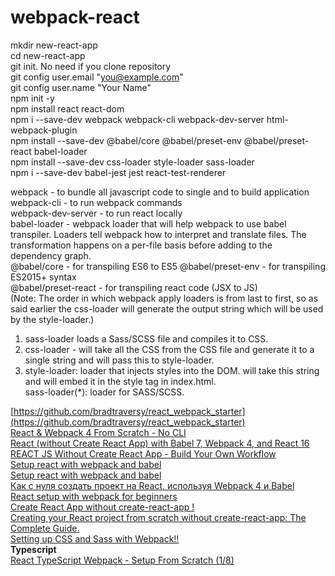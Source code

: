 # webpack-react
mkdir new-react-app  
cd new-react-app  
git init. No need if you clone repository  
git config user.email "you@example.com"  
git config user.name "Your Name"  
npm init -y  
npm install react react-dom   
npm i --save-dev webpack webpack-cli webpack-dev-server html-webpack-plugin  
npm install --save-dev @babel/core @babel/preset-env @babel/preset-react babel-loader  
npm install --save-dev css-loader style-loader sass-loader  
npm i --save-dev babel-jest jest react-test-renderer

webpack - to bundle all javascript code to single and to build application  
webpack-cli - to run webpack commands  
webpack-dev-server - to run react locally  
babel-loader - webpack loader that will help webpack to use babel transpiler. Loaders tell webpack how to interpret and translate files. The transformation happens on a per-file basis before adding to the dependency graph.    
@babel/core - for transpiling ES6 to ES5 
@babel/preset-env - for transpiling ES2015+ syntax  
@babel/preset-react - for transpiling react code (JSX to JS)  
(Note: The order in which webpack apply loaders is from last to first, so as said earlier the css-loader will generate the output string which will be used by the style-loader.)  
1. sass-loader loads a Sass/SCSS file and compiles it to CSS.  
2. css-loader - will take all the CSS from the CSS file and generate it to a single string and will pass this to style-loader.  
3. style-loader: loader that injects styles into the DOM. will take this string and will embed it in the style tag in index.html.    
sass-loader(*): loader for SASS/SCSS.  


[https://github.com/bradtraversy/react_webpack_starter](https://github.com/bradtraversy/react_webpack_starter)  
[React & Webpack 4 From Scratch - No CLI](https://www.youtube.com/watch?v=deyxI-6C2u4)  
[React (without Create React App) with Babel 7, Webpack 4, and React 16](https://www.youtube.com/watch?v=Zb2mQyQRwqc)  
[REACT JS Without Create React App - Build Your Own Workflow](https://www.javascriptwillrule.com/reactjs-installation-tutorial-without-create-react-app)  
[Setup react with webpack and babel](https://medium.com/age-of-awareness/setup-react-with-webpack-and-babel-5114a14a47e9)  
[Setup react with webpack and babel](https://medium.com/age-of-awareness/setup-react-with-webpack-and-babel-5114a14a47e9)  
[Как с нуля создать проект на React, используя Webpack 4 и Babel](https://medium.com/nuances-of-programming/%D0%BA%D0%B0%D0%BA-%D1%81-%D0%BD%D1%83%D0%BB%D1%8F-%D1%81%D0%BE%D0%B7%D0%B4%D0%B0%D1%82%D1%8C-%D0%BF%D1%80%D0%BE%D0%B5%D0%BA%D1%82-%D0%BD%D0%B0-react-%D0%B8%D1%81%D0%BF%D0%BE%D0%BB%D1%8C%D0%B7%D1%83%D1%8F-webpack-4-%D0%B8-babel-172c256d228)  
[React setup with webpack for beginners](https://dev.to/deepanjangh/react-setup-with-webpack-for-beginners-2a8k)    
[Create React App without create-react-app !](https://dev.to/riddhiagrawal001/create-react-app-without-create-react-app-2lgd)  
[Creating your React project from scratch without create-react-app: The Complete Guide.](https://dev.to/underscorecode/creating-your-react-project-from-scratch-without-create-react-app-the-complete-guide-4kbc)  
[Setting up CSS and Sass with Webpack!!](https://dev.to/deepanjangh/setting-up-css-and-sass-with-webpack-3cg)  
**Typescript**  
[React TypeScript Webpack - Setup From Scratch (1/8)](https://www.youtube.com/watch?v=Elpu7CIuqjY&list=PLC3y8-rFHvwiWPS2RO3BKotLRfgg_8WEo)
